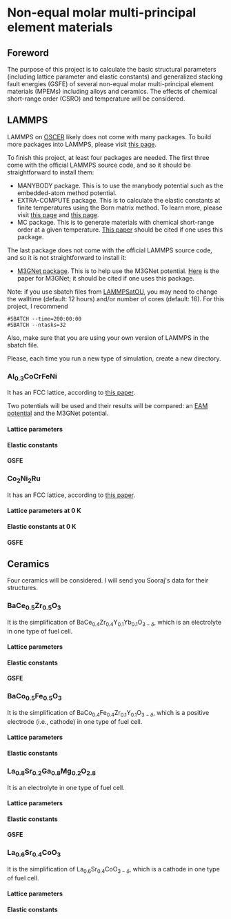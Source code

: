# Non-equal molar multi-principal element materials

## Foreword

The purpose of this project is to calculate the basic structural parameters (including lattice parameter and elastic constants) and generalized stacking fault energies (GSFE) of several non-equal molar multi-principal element materials (MPEMs) including alloys and ceramics. The effects of chemical short-range order (CSRO) and temperature will be considered.

## LAMMPS

LAMMPS on [OSCER](http://www.ou.edu/oscer.html) likely does not come with many packages. To build more packages into LAMMPS, please visit [this page](https://docs.lammps.org/Build_package.html).

To finish this project, at least four packages are needed. The first three come with the official LAMMPS source code, and so it should be straightforward to install them:

- MANYBODY package. This is to use the manybody potential such as the embedded-atom method potential.
- EXTRA-COMPUTE package. This is to calculate the elastic constants at finite temperatures using the Born matrix method. To learn more, please visit [this page](https://docs.lammps.org/Howto_elastic.html
) and [this page](https://docs.lammps.org/compute_born_matrix.html).
- MC package. This is to generate materials with chemical short-range order at a given temperature. [This paper](http://dx.doi.org/10.1103/PhysRevB.85.184203) should be cited if one uses this package.

The last package does not come with the official LAMMPS source code, and so it is not straightforward to install it:

- [M3GNet package](https://www.linkedin.com/posts/ongsp_github-advancesoftcorplammps-compiled-activity-7008842815757586432-BaWR). This is to help use the M3GNet potential. [Here](https://www.nature.com/articles/s43588-022-00349-3) is the paper for M3GNet; it should be cited if one uses this package.

Note: if you use sbatch files from [LAMMPSatOU](https://github.com/ANSHURAJ11/LAMMPSatOU), you may need to change the walltime (default: 12 hours) and/or number of cores (default: 16). For this project, I recommend

	#SBATCH --time=200:00:00
	#SBATCH --ntasks=32

Also, make sure that you are using your own version of LAMMPS in the sbatch file.

Please, each time you run a new type of simulation, create a new directory.

### Al<sub>0.3</sub>CoCrFeNi

It has an FCC lattice, according to [this paper](https://doi.org/10.1016/j.actamat.2022.118600).

Two potentials will be used and their results will be compared: an [EAM potential](https://www.ctcms.nist.gov/potentials/entry/2020--Farkas-D-Caro-A--Fe-Ni-Cr-Co-Al/2020--Farkas-D--Fe-Ni-Cr-Co-Al--LAMMPS--ipr1.html) and the M3GNet potential.

#### Lattice parameters

#### Elastic constants

#### GSFE

### Co<sub>2</sub>Ni<sub>2</sub>Ru

It has an FCC lattice, according to [this paper](https://doi.org/10.1016/j.actamat.2020.05.003).

#### Lattice parameters at 0 K

#### Elastic constants at 0 K

#### GSFE

## Ceramics

Four ceramics will be considered. I will send you Sooraj's data for their structures.

### BaCe<sub>0.5</sub>Zr<sub>0.5</sub>O<sub>3</sub>

It is the simplification of BaCe<sub>0.4</sub>Zr<sub>0.4</sub>Y<sub>0.1</sub>Yb<sub>0.1</sub>O<sub>$3-\delta$</sub>, which is an electrolyte in one type of fuel cell.

#### Lattice parameters

#### Elastic constants

#### GSFE

### BaCo<sub>0.5</sub>Fe<sub>0.5</sub>O<sub>3</sub> 

It is the simplification of BaCo<sub>0.4</sub>Fe<sub>0.4</sub>Zr<sub>0.1</sub>Y<sub>0.1</sub>O<sub>$3-\delta$</sub>, which is a positive electrode (i.e., cathode) in one type of fuel cell.

#### Lattice parameters

#### Elastic constants

### La<sub>0.8</sub>Sr<sub>0.2</sub>Ga<sub>0.8</sub>Mg<sub>0.2</sub>O<sub>2.8</sub>

It is an electrolyte in one type of fuel cell.

#### Lattice parameters

#### Elastic constants

#### GSFE

### La<sub>0.6</sub>Sr<sub>0.4</sub>CoO<sub>3</sub> 

It is the simplification of La<sub>0.6</sub>Sr<sub>0.4</sub>CoO<sub>$3-\delta$</sub>, which is a cathode in one type of fuel cell.

#### Lattice parameters

#### Elastic constants